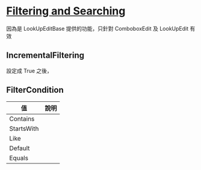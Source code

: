 # [Filtering and Searching](https://docs.devexpress.com/WPF/DevExpress.Xpf.Editors.LookUpEditBase#filtering-and-searching)

因為是 LookUpEditBase 提供的功能，只針對 ComboboxEdit 及 LookUpEdit 有效

## IncrementalFiltering

設定成 True 之後，

## FilterCondition

| 值         | 說明 |
| ---------- | ---- |
| Contains   |      |
| StartsWith |      |
| Like       |      |
| Default    |      |
| Equals     |      |
